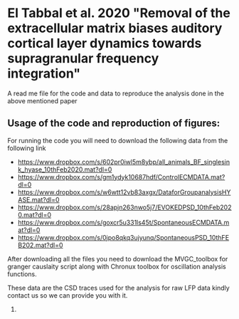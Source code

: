 # El Tabbal et al. 2020 "Removal of the extracellular matrix biases auditory cortical layer dynamics towards supragranular frequency integration"
 
A read me file for the code and data to reproduce the analysis done in the above mentioned paper
 
## Usage of the code and reproduction of figures: 

For running the code you will need to download the following data from the following link 
* https://www.dropbox.com/s/602pr0iwl5m8ybp/all_animals_BF_singlesink_hyase_10thFeb2020.mat?dl=0
* https://www.dropbox.com/s/gm1ydyk10687hdf/ControlECMDATA.mat?dl=0
* https://www.dropbox.com/s/w6wtt12vb83axgx/DataforGroupanalysisHYASE.mat?dl=0
* https://www.dropbox.com/s/28apjn263nwo5j7/EVOKEDPSD_10thFeb2020.mat?dl=0
* https://www.dropbox.com/s/goxcr5u331ls45t/SpontaneousECMDATA.mat?dl=0
* https://www.dropbox.com/s/0jpo8qkq3ujyunq/SpontaneousPSD_10thFEB202.mat?dl=0

After downloading all the files you need to download the MVGC_toolbox for granger causlaity script along with Chronux toolbox for oscillation analysis functions. 

These data are the CSD traces used for the analysis for raw LFP data kindly contact us so we can provide you with it. 

1) 

